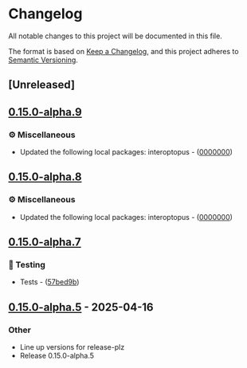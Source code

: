 # Changelog

All notable changes to this project will be documented in this file.

The format is based on [Keep a Changelog](https://keepachangelog.com/en/1.0.0/),
and this project adheres to [Semantic Versioning](https://semver.org/spec/v2.0.0.html).

## [Unreleased]

## [0.15.0-alpha.9](https://github.com/ralfbiedert/interoptopus/compare/interoptopus_backend_c-v0.15.0-alpha.8...interoptopus_backend_c-v0.15.0-alpha.9)

### ⚙️ Miscellaneous


- Updated the following local packages: interoptopus - ([0000000](https://github.com/ralfbiedert/interoptopus/commit/0000000))


## [0.15.0-alpha.8](https://github.com/ralfbiedert/interoptopus/compare/interoptopus_backend_c-v0.15.0-alpha.7...interoptopus_backend_c-v0.15.0-alpha.8)

### ⚙️ Miscellaneous


- Updated the following local packages: interoptopus - ([0000000](https://github.com/ralfbiedert/interoptopus/commit/0000000))


## [0.15.0-alpha.7](https://github.com/ralfbiedert/interoptopus/compare/interoptopus_backend_c-v0.15.0-alpha.6...interoptopus_backend_c-v0.15.0-alpha.7)

### 🧪 Testing


- Tests - ([57bed9b](https://github.com/ralfbiedert/interoptopus/commit/57bed9b5aaaae82864b25d140558ac2fe31dcd7d))


## [0.15.0-alpha.5](https://github.com/ralfbiedert/interoptopus/compare/interoptopus_backend_c-v0.15.0-alpha.4...interoptopus_backend_c-v0.15.0-alpha.5) - 2025-04-16

### Other

- Line up versions for release-plz
- Release 0.15.0-alpha.5
